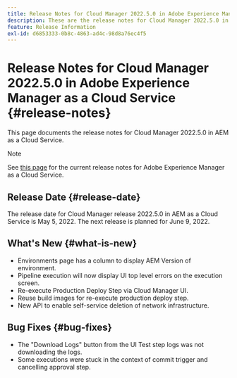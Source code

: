 ```yaml
---
title: Release Notes for Cloud Manager 2022.5.0 in Adobe Experience Manager as a Cloud Service
description: These are the release notes for Cloud Manager 2022.5.0 in AEM as a Cloud Service.
feature: Release Information
exl-id: d6853333-0b8c-4863-ad4c-98d8a76ec4f5
---
```

# Release Notes for Cloud Manager 2022.5.0 in Adobe Experience Manager as a Cloud Service {#release-notes}

This page documents the release notes for Cloud Manager 2022.5.0 in AEM as a Cloud Service.

>[!NOTE]
>
>See [this page](/help/release-notes/release-notes-cloud/release-notes-current.md) for the current release notes for Adobe Experience Manager as a Cloud Service.

## Release Date {#release-date}

The release date for Cloud Manager release 2022.5.0 in AEM as a Cloud Service is May 5, 2022. The next release is planned for June 9, 2022.

## What's New {#what-is-new}

* Environments page has a column to display AEM Version of environment. 
* Pipeline execution will now display UI top level errors on the execution screen.
* Re-execute Production Deploy Step via Cloud Manager UI.
* Reuse build images for re-execute production deploy step.
* New API to enable self-service deletion of network infrastructure.

## Bug Fixes {#bug-fixes}

* The "Download Logs" button from the UI Test step logs was not downloading the logs.
* Some executions were stuck in the context of commit trigger and cancelling approval step.
